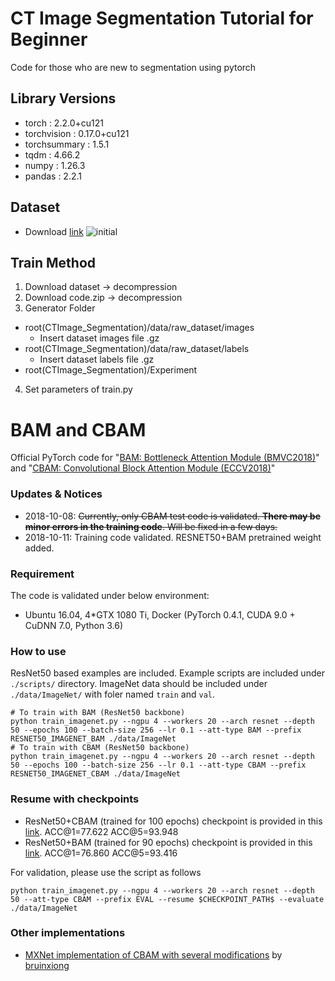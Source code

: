 # CT Image Segmentation Tutorial for Beginner
Code for those who are new to segmentation using pytorch

## Library Versions
- torch : 2.2.0+cu121
- torchvision : 0.17.0+cu121
- torchsummary : 1.5.1
- tqdm : 4.66.2
- numpy : 1.26.3
- pandas : 2.2.1

## Dataset
- Download [link](https://zenodo.org/records/7860267)
![initial](https://rumc-gcorg-p-public.s3.amazonaws.com/i/2022/03/29/20220309-FLARE22-Pictures-2.png)

## Train Method
1. Download dataset -> decompression
2. Download code.zip -> decompression
3. Generator Folder
- root(CTImage_Segmentation)/data/raw_dataset/images
  - Insert dataset images file .gz
- root(CTImage_Segmentation)/data/raw_dataset/labels
  - Insert dataset labels file .gz
- root(CTImage_Segmentation)/Experiment
4. Set parameters of train.py

# BAM and CBAM
Official PyTorch code for "[BAM: Bottleneck Attention Module (BMVC2018)](http://bmvc2018.org/contents/papers/0092.pdf)" and "[CBAM: Convolutional Block Attention Module (ECCV2018)](http://openaccess.thecvf.com/content_ECCV_2018/html/Sanghyun_Woo_Convolutional_Block_Attention_ECCV_2018_paper.html)"

### Updates & Notices
- 2018-10-08: ~~Currently, only CBAM test code is validated. **There may be minor errors in the training code**. Will be fixed in a few days.~~
- 2018-10-11: Training code validated. RESNET50+BAM pretrained weight added.

### Requirement

The code is validated under below environment:
- Ubuntu 16.04, 4*GTX 1080 Ti, Docker (PyTorch 0.4.1, CUDA 9.0 + CuDNN 7.0, Python 3.6)

### How to use

ResNet50 based examples are included. Example scripts are included under ```./scripts/``` directory.
ImageNet data should be included under ```./data/ImageNet/``` with foler named ```train``` and ```val```.

```
# To train with BAM (ResNet50 backbone)
python train_imagenet.py --ngpu 4 --workers 20 --arch resnet --depth 50 --epochs 100 --batch-size 256 --lr 0.1 --att-type BAM --prefix RESNET50_IMAGENET_BAM ./data/ImageNet
# To train with CBAM (ResNet50 backbone)
python train_imagenet.py --ngpu 4 --workers 20 --arch resnet --depth 50 --epochs 100 --batch-size 256 --lr 0.1 --att-type CBAM --prefix RESNET50_IMAGENET_CBAM ./data/ImageNet
```

### Resume with checkpoints

- ResNet50+CBAM (trained for 100 epochs) checkpoint is provided in this [link](https://drive.google.com/file/d/1mvAVvhLR_2XY_bPYxh-SEz4vDmGzSArO/view?usp=sharing). ACC@1=77.622 ACC@5=93.948
- ResNet50+BAM (trained for 90 epochs) checkpoint is provided in this [link](https://drive.google.com/file/d/1auVf70gfL0ol40bvaX5rlbpn9cKIxhAL/view?usp=sharing). ACC@1=76.860 ACC@5=93.416

For validation, please use the script as follows
```
python train_imagenet.py --ngpu 4 --workers 20 --arch resnet --depth 50 --att-type CBAM --prefix EVAL --resume $CHECKPOINT_PATH$ --evaluate ./data/ImageNet
```

### Other implementations

- [MXNet implementation of CBAM with several modifications](https://github.com/bruinxiong/Modified-CBAMnet.mxnet) by [bruinxiong](https://github.com/bruinxiong)
